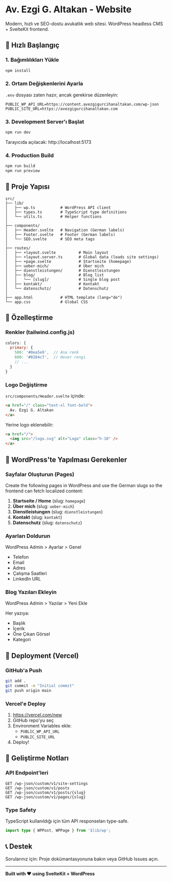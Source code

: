 # Av. Ezgi G. Altakan - Website

Modern, hızlı ve SEO-dostu avukatlık web sitesi. WordPress headless CMS + SvelteKit frontend.

## 🚀 Hızlı Başlangıç

### 1. Bağımlılıkları Yükle

```bash
npm install
```

### 2. Ortam Değişkenlerini Ayarla

`.env` dosyası zaten hazır, ancak gerekirse düzenleyin:

```
PUBLIC_WP_API_URL=https://content.avezgigurcihanaltakan.com/wp-json
PUBLIC_SITE_URL=https://avezgigurcihanaltakan.com
```

### 3. Development Server'ı Başlat

```bash
npm run dev
```

Tarayıcıda açılacak: http://localhost:5173

### 4. Production Build

```bash
npm run build
npm run preview
```

## 📁 Proje Yapısı

```
src/
├── lib/
│   ├── wp.ts           # WordPress API client
│   ├── types.ts        # TypeScript type definitions
│   └── utils.ts        # Helper functions
│
├── components/
│   ├── Header.svelte   # Navigation (German labels)
│   ├── Footer.svelte   # Footer (German labels)
│   └── SEO.svelte      # SEO meta tags
│
├── routes/
│   ├── +layout.svelte          # Main layout
│   ├── +layout.server.ts       # Global data (loads site settings)
│   ├── +page.svelte            # Startseite (homepage)
│   ├── ueber-mich/             # Über mich
│   ├── dienstleistungen/       # Dienstleistungen
│   ├── blog/                   # Blog list
│   │   └── [slug]/             # Single blog post
│   ├── kontakt/                # Kontakt
│   └── datenschutz/            # Datenschutz
│
├── app.html            # HTML template (lang="de")
└── app.css             # Global CSS
```

## 🎨 Özelleştirme

### Renkler (tailwind.config.js)

```javascript
colors: {
  primary: {
    500: '#0ea5e9',  // Ana renk
    600: '#0284c7',  // Hover rengi
    // ...
  }
}
```

### Logo Değiştirme

`src/components/Header.svelte` içinde:

```html
<a href="/" class="text-xl font-bold">
  Av. Ezgi G. Altakan
</a>
```

Yerine logo eklenebilir:

```html
<a href="/">
  <img src="/logo.svg" alt="Logo" class="h-10" />
</a>
```

## 📝 WordPress'te Yapılması Gerekenler

### Sayfalar Oluşturun (Pages)

Create the following pages in WordPress and use the German slugs so the frontend can fetch localized content:

1. **Startseite / Home** (slug: `homepage`)
2. **Über mich** (slug: `ueber-mich`)
3. **Dienstleistungen** (slug: `dienstleistungen`)
4. **Kontakt** (slug: `kontakt`)
5. **Datenschutz** (slug: `datenschutz`)

### Ayarları Doldurun

WordPress Admin > Ayarlar > Genel

- Telefon
- Email
- Adres
- Çalışma Saatleri
- LinkedIn URL

### Blog Yazıları Ekleyin

WordPress Admin > Yazılar > Yeni Ekle

Her yazıya:
- Başlık
- İçerik
- Öne Çıkan Görsel
- Kategori

## 🚀 Deployment (Vercel)

### GitHub'a Push

```bash
git add .
git commit -m "Initial commit"
git push origin main
```

### Vercel'e Deploy

1. https://vercel.com/new
2. GitHub repo'yu seç
3. Environment Variables ekle:
   - `PUBLIC_WP_API_URL`
   - `PUBLIC_SITE_URL`
4. Deploy!

## 🔧 Geliştirme Notları

### API Endpoint'leri

```
GET /wp-json/custom/v1/site-settings
GET /wp-json/custom/v1/posts
GET /wp-json/custom/v1/posts/{slug}
GET /wp-json/custom/v1/pages/{slug}
```

### Type Safety

TypeScript kullanıldığı için tüm API responseları type-safe.

```typescript
import type { WPPost, WPPage } from '$lib/wp';
```

## 📞 Destek

Sorularınız için: Proje dokümantasyonuna bakın veya GitHub Issues açın.

---

**Built with ❤️ using SvelteKit + WordPress**
